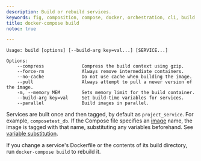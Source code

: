 ```yaml
---
description: Build or rebuild services.
keywords: fig, composition, compose, docker, orchestration, cli, build
title: docker-compose build
notoc: true

---
```


```
Usage: build [options] [--build-arg key=val...] [SERVICE...]

Options:
    --compress              Compress the build context using gzip.
    --force-rm              Always remove intermediate containers.
    --no-cache              Do not use cache when building the image.
    --pull                  Always attempt to pull a newer version of the image.
    -m, --memory MEM        Sets memory limit for the build container.
    --build-arg key=val     Set build-time variables for services.
    --parallel              Build images in parallel.
```

Services are built once and then tagged, by default as `project_service`. For
example, `composetest_db`. If the Compose file specifies an
[image](../compose-file/index.md#image) name, the image is
tagged with that name, substituting any variables beforehand. See
[variable substitution](../compose-file/index.md#variable-substitution).

If you change a service's Dockerfile or the contents of its
build directory, run `docker-compose build` to rebuild it.
